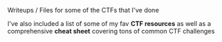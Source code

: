 Writeups / Files for some of the CTFs that I've done

I've also included a list of some of my fav **CTF resources** as well as a comprehensive **cheat sheet** covering tons of common CTF challenges
